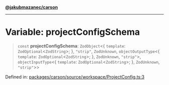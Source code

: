 [**@jakubmazanec/carson**](../README.md)

---

# Variable: projectConfigSchema

> `const` **projectConfigSchema**: `ZodObject`\<\{ `template`: `ZodOptional`\<`ZodString`\>; \},
> `"strip"`, `ZodUnknown`, `objectOutputType`\<\{ `template`: `ZodOptional`\<`ZodString`\>; \},
> `ZodUnknown`, `"strip"`\>, `objectInputType`\<\{ `template`: `ZodOptional`\<`ZodString`\>; \},
> `ZodUnknown`, `"strip"`\>\>

Defined in:
[packages/carson/source/workspace/ProjectConfig.ts:3](https://github.com/jakubmazanec/tools/blob/797379ce98752dc838b82c8398e04d90c58ce9e7/packages/carson/source/workspace/ProjectConfig.ts#L3)
